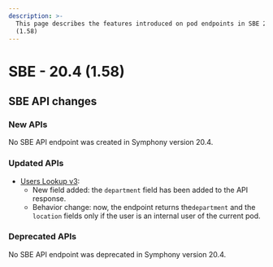 ```yaml
---
description: >-
  This page describes the features introduced on pod endpoints in SBE 20.4
  (1.58)
---
```


# SBE - 20.4 (1.58)

## SBE API changes

### **New APIs**

No SBE API endpoint was created in Symphony version 20.4.

### **Updated APIs**

* [Users Lookup v3](https://developers.symphony.com/restapi/reference#users-lookup-v3):
  * New field added: the `department` field has been added to the API response.
  * Behavior change: now, the endpoint returns the`department` and the `location` fields only if the user is an internal user of the current pod.

### **Deprecated APIs**

No SBE API endpoint was deprecated in Symphony version 20.4.
